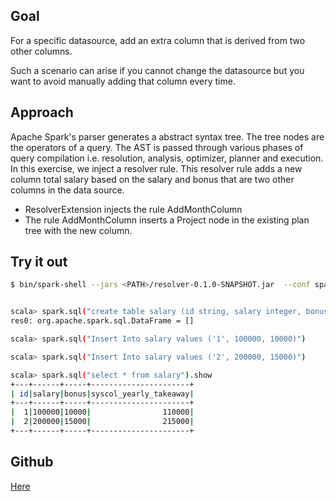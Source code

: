 ## Goal 

For a specific datasource, add an extra column that is derived from two other columns. 

Such a scenario can arise if you cannot change the datasource but you want to avoid manually adding that column every time. 

## Approach

Apache Spark's parser generates a abstract syntax tree. The tree nodes are the operators of a query. The AST is passed through various phases of query compilation i.e. resolution, analysis, optimizer, planner and execution. In this exercise, we inject a resolver rule. This resolver rule adds a new column total salary based on the salary and bonus that are two other columns in the data source. 

* ResolverExtension injects the rule AddMonthColumn
* The rule AddMonthColumn inserts a Project node in the existing plan tree with the new column. 


## Try it out

```bash 
$ bin/spark-shell --jars <PATH>/resolver-0.1.0-SNAPSHOT.jar  --conf spark.sql.extensions=dev.plugins.resolver.ResolverExtension 


scala> spark.sql("create table salary (id string, salary integer, bonus integer) using parquet options (path '/tmp/p')")
res0: org.apache.spark.sql.DataFrame = []

scala> spark.sql("Insert Into salary values ('1', 100000, 10000)")

scala> spark.sql("Insert Into salary values ('2', 200000, 15000)")

scala> spark.sql("select * from salary").show
+---+------+-----+----------------------+
| id|salary|bonus|syscol_yearly_takeaway|
+---+------+-----+----------------------+
|  1|100000|10000|                110000|
|  2|200000|15000|                215000|
+---+------+-----+----------------------+

```

## Github 

[Here](https://github.com/falarica/spark-devplugins/tree/master/resolver)
